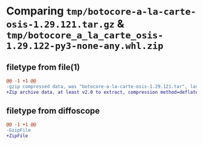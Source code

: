 # Comparing `tmp/botocore-a-la-carte-osis-1.29.121.tar.gz` & `tmp/botocore_a_la_carte_osis-1.29.122-py3-none-any.whl.zip`

## filetype from file(1)

```diff
@@ -1 +1 @@
-gzip compressed data, was "botocore-a-la-carte-osis-1.29.121.tar", last modified: Thu Apr 27 01:17:48 2023, max compression
+Zip archive data, at least v2.0 to extract, compression method=deflate
```

## filetype from diffoscope

```diff
@@ -1 +1 @@
-GzipFile
+ZipFile
```

